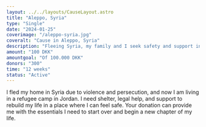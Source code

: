 ```yaml
---
layout: ../../layouts/CauseLayout.astro
title: "Aleppo, Syria"
type: "Single"
date: "2024-01-25"
coverimage: "/aleppo-syria.jpg"
coveralt: "Cause in Aleppo, Syria"
description: "Fleeing Syria, my family and I seek safety and support in a refugee camp in Jordan."
amount: "100 DKK"
amountgoal: "Of 100.000 DKK"
donors: "300"
time: "12 weeks"
status: "Active"
---
```


I fled my home in Syria due to violence and persecution, and now I am living in a refugee camp in Jordan. I need shelter, legal help, and support to rebuild my life in a place where I can feel safe. Your donation can provide me with the essentials I need to start over and begin a new chapter of my life.